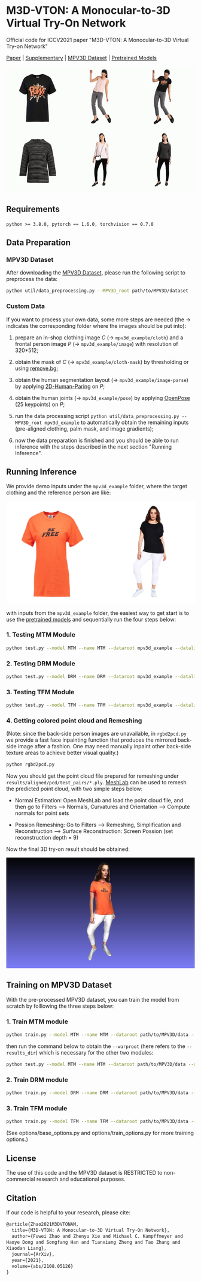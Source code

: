 # M3D-VTON: A Monocular-to-3D Virtual Try-On Network
Official code for ICCV2021 paper "M3D-VTON: A Monocular-to-3D Virtual Try-on Network"

[Paper](https://arxiv.org/abs/2108.05126) | [Supplementary](https://figshare.com/s/eaa35bf3a6b14f783bd5) | [MPV3D Dataset](https://drive.google.com/file/d/1qcynpXZ9eSlzTV-RDCr-Yip3GcuU314h/view?usp=sharing) | [Pretrained Models](https://figshare.com/s/fad809619d2f9ac666fc)

![M3D-VTON](/assets/teaser.gif "Teaser GIF")
## Requirements
```python >= 3.8.0, pytorch == 1.6.0, torchvision == 0.7.0```

## Data Preparation

### MPV3D Dataset
After downloading the [MPV3D Dataset](https://drive.google.com/file/d/1qcynpXZ9eSlzTV-RDCr-Yip3GcuU314h/view?usp=sharing), please run the following script to preprocess the data:
```sh
python util/data_preprocessing.py --MPV3D_root path/to/MPV3D/dataset
```

### Custom Data

If you want to process your own data, some more steps are needed (the &#8594; indicates the corresponding folder where the images should be put into):

1. prepare an in-shop clothing image *C* (&#8594; `mpv3d_example/cloth`) and a frontal person image *P* (&#8594; `mpv3d_example/image`) with resolution of 320*512;

2. obtain the mask of *C* (&#8594; `mpv3d_example/cloth-mask`) by thresholding or using [remove.bg](https://www.remove.bg/);

3. obtain the human segmentation layout (&#8594; `mpv3d_example/image-parse`) by applying [2D-Human-Paring](https://github.com/fyviezhao/2D-Human-Parsing) on *P*;

4. obtain the human joints (&#8594; `mpv3d_example/pose`) by applying [OpenPose](https://github.com/CMU-Perceptual-Computing-Lab/openpose) (25 keypoints) on *P*;

5. run the data processing script `python util/data_preprocessing.py --MPV3D_root mpv3d_example` to automatically obtain the remaining inputs (pre-aligned clothing, palm mask, and image gradients);

6. now the data preparation is finished and you should be able to run inference with the steps described in the next section "Running Inference". 

## Running Inference
We provide demo inputs under the `mpv3d_example` folder, where the target clothing and the reference person are like:

![Demo inputs](/assets/demo_inputs.png)

with inputs from the `mpv3d_example` folder, the easiest way to get start is to use the [pretrained models](https://figshare.com/s/fad809619d2f9ac666fc) and sequentially run the four steps below:

### 1. Testing MTM Module
```sh
python test.py --model MTM --name MTM --dataroot mpv3d_example --datalist test_pairs --results_dir results
```

### 2. Testing DRM Module
```sh
python test.py --model DRM --name DRM --dataroot mpv3d_example --datalist test_pairs --results_dir results
```  

### 3. Testing TFM Module
```sh
python test.py --model TFM --name TFM --dataroot mpv3d_example --datalist test_pairs --results_dir results
```

### 4. Getting colored point cloud and Remeshing

(Note: since the back-side person images are unavailable, in `rgbd2pcd.py` we provide a fast face inpainting function that produces the mirrored back-side image after a fashion. One may need manually inpaint other back-side texture areas to achieve better visual quality.)

```sh
python rgbd2pcd.py
```

Now you should get the point cloud file prepared for remeshing under `results/aligned/pcd/test_pairs/*.ply`. [MeshLab](https://www.meshlab.net/) can be used to remesh the predicted point cloud, with two simple steps below:

- Normal Estimation: Open MeshLab and load the point cloud file, and then go to Filters --> Normals, Curvatures and Orientation --> Compute normals for point sets

- Possion Remeshing: Go to Filters --> Remeshing, Simplification and Reconstruction --> Surface Reconstruction: Screen Possion (set reconstruction depth = 9)

Now the final 3D try-on result should be obtained:

![Try-on Result](/assets/meshlab_snapshot.png "Try-on Result")

## Training on MPV3D Dataset

With the pre-processed MPV3D dataset, you can train the model from scratch by folllowing the three steps below:

### 1. Train MTM module

```sh
python train.py --model MTM --name MTM --dataroot path/to/MPV3D/data --datalist train_pairs --checkpoints_dir path/for/saving/model
```

then run the command below to obtain the `--warproot` (here refers to the `--results_dir`) which is necessary for the other two modules:
```sh
python test.py --model MTM --name MTM --dataroot path/to/MPV3D/data --datalist train_pairs --checkpoints_dir path/to/saved/MTMmodel --results_dir path/for/saving/MTM/results
```

### 2. Train DRM module

```sh
python train.py --model DRM --name DRM --dataroot path/to/MPV3D/data --warproot path/to/MTM/warp/cloth --datalist train_pairs --checkpoints_dir path/for/saving/model
```

### 3. Train TFM module

```sh
python train.py --model TFM --name TFM --dataroot path/to/MPV3D/data --warproot path/to/MTM/warp/cloth --datalist train_pairs --checkpoints_dir path/for/saving/model
```

(See options/base_options.py and options/train_options.py for more training options.)

## License
The use of this code and the MPV3D dataset is RESTRICTED to non-commercial research and educational purposes.

## Citation
If our code is helpful to your research, please cite:
```
@article{Zhao2021M3DVTONAM,
  title={M3D-VTON: A Monocular-to-3D Virtual Try-On Network},
  author={Fuwei Zhao and Zhenyu Xie and Michael C. Kampffmeyer and Haoye Dong and Songfang Han and Tianxiang Zheng and Tao Zhang and Xiaodan Liang},
  journal={ArXiv},
  year={2021},
  volume={abs/2108.05126}
}
```


